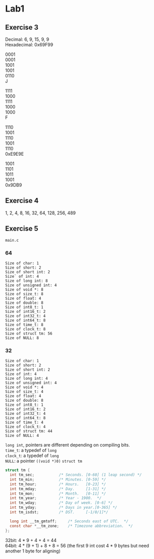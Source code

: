 # Lab1

## Exercise 3

Decimal: 6, 9, 15, 9, 9  
Hexadecimal: 0x69F99

0001  
0001  
1001  
1001  
0110  
J

1111  
1000  
1111  
1000  
1000  
F

1110  
1001  
1110  
1001  
1110  
0xE9E9E

1001  
1101  
1011  
1001  
0x9DB9

## Exercise 4

1, 2, 4, 8, 16, 32, 64, 128, 256, 489

## Exercise 5

`main.c`

### 64

``` plain
Size of char: 1
Size of short: 2
Size of short int: 2
Size` of int: 4
Size of long int: 8
Size of unsigned int: 4
Size of void *: 8
Size of size_t: 8
Size of float: 4
Size of double: 8
Size of int8_t: 1
Size of int16_t: 2
Size of int32_t: 4
Size of int64_t: 8
Size of time_t: 8
Size of clock_t: 8
Size of struct tm: 56
Size of NULL: 8
```

### 32

``` plain
Size of char: 1
Size of short: 2
Size of short int: 2
Size of int: 4
Size of long int: 4
Size of unsigned int: 4
Size of void *: 4
Size of size_t: 4
Size of float: 4
Size of double: 8
Size of int8_t: 1
Size of int16_t: 2
Size of int32_t: 4
Size of int64_t: 8
Size of time_t: 4
Size of clock_t: 4
Size of struct tm: 44
Size of NULL: 4
```

`long int`, pointers are different depending on compiling bits.  
`time_t`: a typedef of `long`  
`clock_t`: a typedef of `long`  
`NULL`: a pointer `((void *)0)`
`struct tm`
``` c
struct tm {
  int tm_sec;			/* Seconds.	[0-60] (1 leap second) */
  int tm_min;			/* Minutes.	[0-59] */
  int tm_hour;			/* Hours.	[0-23] */
  int tm_mday;			/* Day.		[1-31] */
  int tm_mon;			/* Month.	[0-11] */
  int tm_year;			/* Year	- 1900.  */
  int tm_wday;			/* Day of week.	[0-6] */
  int tm_yday;			/* Days in year.[0-365]	*/
  int tm_isdst;			/* DST.		[-1/0/1]*/

  long int __tm_gmtoff;		/* Seconds east of UTC.  */
  const char *__tm_zone;	/* Timezone abbreviation.  */
};
```
32bit: 4 * 9 + 4 + 4 = 44  
64bit: 4 * (9 + 1) + 8 + 8 = 56 (the first 9 int cost 4 * 9 bytes but need another 1 byte for aligning)
